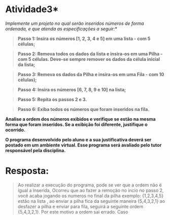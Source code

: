 # Atividade3*

*Implemente um projeto no qual serão inseridos números de forma ordenada, e que atenda as especificações a seguir:** 
 
>**Passo 1: Insira os números [1, 2, 3, 4 e 5] em uma lista - com 5 células;** 

>**Passo 2: Remova todos os dados da lista e insira-os em uma Pilha - com 5 células. Deve-se sempre remover os dados da célula inicial da lista;**

>**Passo 3: Remova os dados da Pilha e insira-os em uma Fila - com 10 células);**

>**Passo 4: Insira os números [6, 7, 8, 9 e 10] na lista;**

>**Passo 5: Repita os passos 2 e 3.**

>**Passo 6: Exiba todos os números que foram inseridos na fila.** 
 
**Analise a ordem dos números exibidos e verifique se estão na mesma forma que foram inseridos. Se a exibição foi diferente, justifique o ocorrido.** 
 
**O programa desenvolvido pelo aluno e a sua justificativa deverá ser postado em um ambiente virtual. Esse programa será avaliado pelo tutor responsável pela disciplina.**


# Resposta:

>Ao realizar a execução do programa, pode se ver que a ordem não é igual a inserida,
Ocorreu que ao fazer a remoção no incio no passo 2, você acaba jogando os numeros no final da pilha exemplo: {1,2,3,4,5} estão na lista ,
ao enviar a pilha fica da seguinte maneira {5,4,3,2,1} ao desfazer a pilha e enviar para fila, 
seguirá a seguinte ordem {5,4,3,2,1}. Por este motivo a ordem sai errado. Caso
